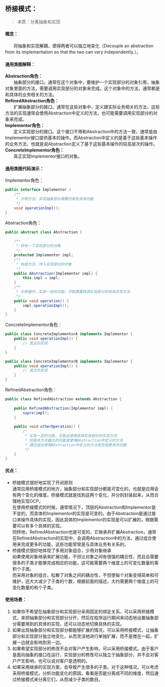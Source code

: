 ## 桥接模式：  
>本质：分离抽象和实现  
#### 概念：  
&nbsp;&nbsp;&nbsp;&nbsp;&nbsp;&nbsp;&nbsp;将抽象和实现解耦，使得两者可以独立地变化（Decouple an abstraction from its implementation so that the two can vary independently.）。  
#### 通用类图解释：  
**Abstraction角色：**  
&nbsp;&nbsp;&nbsp;&nbsp;&nbsp;&nbsp;&nbsp;抽象部分的接口。通常在这个对象中，要维护一个实现部分的对象引用，抽象对象里面的方法，需要调用实现部分的对象来完成。这个对象中的方法，通常都是和具体的业务相关的方法。  
**RefinedAbstraction角色：**  
&nbsp;&nbsp;&nbsp;&nbsp;&nbsp;&nbsp;&nbsp;扩展抽象部分的接口。通常在这些对象中，定义跟实际业务相关的方法，这些方法的实现通常会使用Abstraction中定义的方法，也可能需要调用实现部分的对象来完成。  
**Implementor角色：**  
&nbsp;&nbsp;&nbsp;&nbsp;&nbsp;&nbsp;&nbsp;定义实现部分的接口。这个接口不用和Abstraction中的方法一致，通常是由Implementor接口提供基本的操作。而Abstraction中定义的是基于这些基本操作的业务方法，也就是说Abstraction定义了基于这些基本操作的较高层次的操作。  
**ConcreteImplementor角色：**  
&nbsp;&nbsp;&nbsp;&nbsp;&nbsp;&nbsp;&nbsp;真正实现Implementor接口的对象。  
#### 通用类图代码演示：  
Implementor角色：
```java
public interface Implementor {
    /**
     * 示例方法，实现抽象部分需要的某些具体功能
     */
    void operationImpl();
}
```
Abstraction角色：
```java
public abstract class Abstraction {
    
    /**
     * 持有一个实现部分的对象
     */
    protected Implementor impl;
    /**
     * 构造方法，传入实现部分的对象
     */
    public Abstraction(Implementor impl) {
        this.impl = impl;
    }
    /**
     * 示例操作，实现一定的功能，可能需要转调实现部分的具体实现方法
     */
    public void operation() {
        impl.operationImpl();
    }
}
```
ConcreteImplementor角色：
```java
public class ConcreteImplementorA implements Implementor {
    public void operationImpl() {
        // 真正的实现
    }
}

public class ConcreteImplementorB implements Implementor {
    public void operationImpl() {
        // 真正的实现
    }
}
```
RefinedAbstraction角色：
```java
public class RefinedAbstraction extends Abstraction {
    
    public RefinedAbstraction(Implementor impl) {
        supre(impl);
    }
    
    public void otherOperation() {
        /*
         * 实现一定的功能，可能会使用具体实现部分的实现方法
         * 但是本方法最大的可能是使用Abstraction中定义的方法
         * 通过组合使用Abstraction中定义的方法来完成更多的功能
         */
    }
}
```
#### 优点：  
* 桥接模式很好地实现了开闭原则  
通常应用桥接模式的地方，抽象部分和实现部分都是可变化的，也就是应用会有两个变化的维度，桥接模式就是找到这两个变化，并分别封装起来，从而合理地实现OCP。  
在使用桥接模式的时候，通常情况下，顶层的Abstraction和Implementor是不变的，而具体的Implementor的实现是可变的。由于Abstraction是通过接口来操作具体的实现，因此具体的Implementor的实现是可以扩展的，根据需要可以有多个具体的实现。  
同样地，RefinedAbstraction也是可变的，它继承并扩展Abstraction，通常在RefinedAbstraction的实现中，会调用Abstraction中的方法，通过组合使用来完成更多的功能，这些功能常常是与具体业务有关系的。  
* 桥接模式很好地体现了多用对象组合，少用对象继承  
如果使用对象继承来扩展功能，不但让对象之间有很强的耦合性，而且会需要很多的子类才能够完成相应的功能，这可能需要两个维度上的可变化数量的乘积个子类。  
而采用对象的组合，松散了对象之间的耦合性，不但使每个对象变得简单和可维护，还大大减少了子类的个数，根据前面的描述，大约需要两个维度上的可变化数量的和个子类。  
#### 使用场景：  
1. 如果你不希望在抽象部分和实现部分采用固定的绑定关系，可以采用桥接模式，来把抽象部分和实现部分分开，然后在程序运行期间来动态地设置抽象部分需要用到的具体的实现，还可以动态地切换具体的实现。  
2. 如果出现抽象部分和实现部分都能够扩展的情况，可以采用桥接模式，让抽象部分和实现部分独立地变化，从而灵活地进行单独扩展，而不是搅在一起，扩展一边就会影响到另一边。  
3. 如果希望实现部分的修改不会对客户产生影响，可以采用桥接模式。由于客户是面向抽象的接口在运行，实现部分的修改可以独立于抽象部分，并不会对客户产生影响，也可以说对客户是透明的。  
4. 如果采用继承的实现方案，会导致产生很多的子类，对于这种情况，可以考虑采用桥接模式，分析功能变化的原因，看看是否能分离成不同的维度，然后通过桥接模式来分离它们，从而减少子类的数目。  